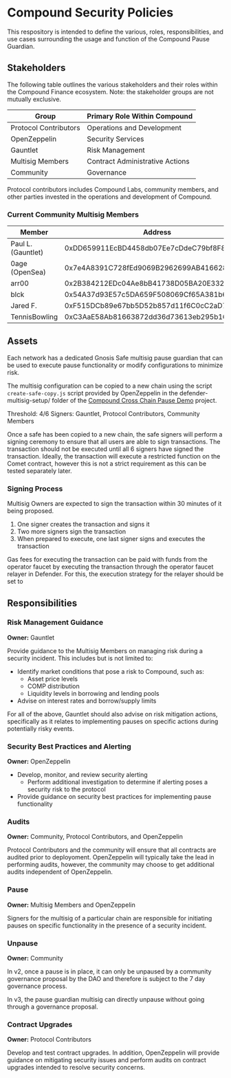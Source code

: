 # Compound Security Policies

This respository is intended to define the various, roles, responsibilities, and use cases surrounding the usage and function of the Compound Pause Guardian.

## Stakeholders

The following table outlines the various stakeholders and their roles within the Compound Finance ecosystem. Note: the stakeholder groups are not mutually exclusive.

| Group                    | Primary Role Within Compound    |
| ------------------------ | ------------------------------- |
| Protocol Contributors    | Operations and Development      |
| OpenZeppelin             | Security Services               |
| Gauntlet                 | Risk Management                 |
| Multisig Members         | Contract Administrative Actions |
| Community                | Governance                      |

Protocol contributors includes Compound Labs, community members, and other parties invested in the operations and development of Compound.

### Current Community Multisig Members

| Member             | Address                                    |
| ------------------ | ------------------------------------------ |
| Paul L. (Gauntlet) | 0xDD659911EcBD4458db07Ee7cDdeC79bf8F859AbC |
| 0age (OpenSea)     | 0x7e4A8391C728fEd9069B2962699AB416628B19Fa |
| arr00              | 0x2B384212EDc04Ae8bB41738D05BA20E33277bf33 |
| blck               | 0x54A37d93E57c5DA659F508069Cf65A381b61E189 |
| Jared F.           | 0xF515DCb89e67bb5D52b857d11f6C0cC2aD7D0167 |
| TennisBowling      | 0xC3AaE58Ab81663872dd36d73613eb295b167F546 |

## Assets

Each network has a dedicated Gnosis Safe multisig pause guardian that can be used to execute pause functionality or modify configurations to minimize risk.

The multisig configuration can be copied to a new chain using the script ```create-safe-copy.js``` script provided by OpenZeppelin in the defender-multisig-setup/ folder of the [Compound Cross Chain Pause Demo](https://github.com/OpenZeppelin/compound-cross-chain-pause-demo/tree/main/defender-multisig-setup) project.

Threshold: 4/6
Signers: Gauntlet, Protocol Contributors, Community Members

Once a safe has been copied to a new chain, the safe signers will perform a signing ceremony to ensure that all users are able to sign transactions. The transaction should not be executed until all 6 signers have signed the transaction. Ideally, the transaction will execute a restricted function on the Comet contract, however this is not a strict requirement as this can be tested separately later.

### Signing Process

Multisig Owners are expected to sign the transaction within 30 minutes of it being proposed.

 1. One signer creates the transaction and signs it
 2. Two more signers sign the transaction
 3. When prepared to execute, one last signer signs and executes the transaction

Gas fees for executing the transaction can be paid with funds from the operator faucet by executing the transaction through the operator faucet relayer in Defender. For this, the execution strategy for the relayer should be set to 

## Responsibilities

### Risk Management Guidance

**Owner:** Gauntlet

Provide guidance to the Multisig Members on managing risk during a security incident. This includes but is not limited to:
 - Identify market conditions that pose a risk to Compound, such as:
    - Asset price levels
    - COMP distribution
    - Liquidity levels in borrowing and lending pools
 - Advise on interest rates and borrow/supply limits

For all of the above, Gauntlet should also advise on risk mitigation actions, specifically as it relates to implementing pauses on specific actions during potentially risky events.

### Security Best Practices and Alerting

**Owner:** OpenZeppelin

 - Develop, monitor, and review security alerting
    - Perform additional investigation to determine if alerting poses a security risk to the protocol 
 - Provide guidance on security best practices for implementing pause functionality

### Audits

**Owner:** Community, Protocol Contributors, and OpenZeppelin

Protocol Contributors and the community will ensure that all contracts are audited prior to deployoment. OpenZeppelin will typically take the lead in performing audits, however, the community may choose to get additional audits independent of OpenZeppelin.

### Pause

**Owner:** Multisig Members and OpenZeppelin

Signers for the multisig of a particular chain are responsible for initiating pauses on specific functionality in the presence of a security incident.

### Unpause

**Owner:** Community

In v2, once a pause is in place, it can only be unpaused by a community governance proposal by the DAO and therefore is subject to the 7 day governance process.

In v3, the pause guardian multisig can directly unpause without going through a governance proposal.

### Contract Upgrades

**Owner:** Protocol Contributors

Develop and test contract upgrades. In addition, OpenZeppelin will provide guidance on mitigating security issues and perform audits on contract upgrades intended to resolve security concerns.


